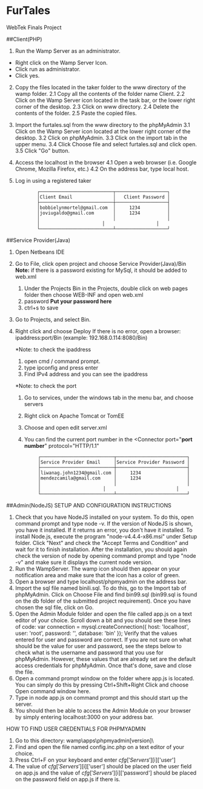 # FurTales
WebTek Finals Project

##Client(PHP)
1. Run the Wamp Server as an administrator.
  * Right click on the Wamp Server Icon.
  * Click run as administrator.
  * Click yes.
  
2. Copy the files located in the taker folder to the www directory of the wamp folder.
  2.1 Copy all the contents of the folder name Client.
  2.2 Click on the Wamp Server icon located in the task bar, or the lower right corner of the desktop.
  2.3 Click on www directory.
  2.4 Delete the contents of the folder.
  2.5 Paste the copied files.
  
3. Import the furtales.sql from the www directory to the phpMyAdmin
  3.1 Click on the Wamp Server icon located at the lower right corner of the desktop.
  3.2 Click on phpMyAdmin.
  3.3 Click on the import tab in the upper menu.
  3.4 Click Choose file and select furtales.sql and click open.
  3.5 Click "Go" button.
  
 4. Access the localhost in the browser
  4.1 Open a web browser (i.e. Google Chrome, Mozilla Firefox, etc.)
  4.2 On the address bar, type local host.
 
 5. Log in using a registered taker
 
 				
				┌───────────────────────────┬───────────────────┐
				│Client Email	            │   Client Password │
				├───────────────────────────┼───────────────────┤
				│bobbielynmortel@gmail.com  │	  1234          │
				│joviugaldo@gmail.com       │	  1234          │
				│             	            │	                │
				│         	            │	                │
				└───────────────────────────┴───────────────────┘

        
##Service Provider(Java)
1. Open Netbeans IDE
2. Go to File, click open project and choose Service Provider(Java)/Bin
    **Note:** if there is a password existing for MySql, it should be added to web.xml
    1. Under the Projects Bin in the Projects, double click on web pages folder then choose WEB-INF and open web.xml
    2. <param-name>password</param-name>
       <param-value>**Put your password here**</param-value>
	  3. ctrl+s to save		  
3. Go to Projects, and select Bin.
4. Right click and choose Deploy
If there is no error, open a browser: ipaddress:port/Bin (example: 192.168.0.114:8080/Bin)

	*Note: to check the ipaddress
	1. open cmd / command prompt.
	2. type ipconfig and press enter
	3. Find IPv4 address and you can see the ipaddress

	*Note: to check the port
	1. Go to services, under the windows tab in the menu bar, and choose servers
	2. Right click on Apache Tomcat or TomEE
	3. Choose and open edit server.xml
	4. You can find the current port number in the 
	<Connector port="**port number**" protocol="HTTP/1.1"
	
				┌───────────────────────────┬──────────────────────────┐
				│Service Provider Email	    │Service Provider Password │
				├───────────────────────────┼──────────────────────────┤
				│liwanag.john1234@gmail.com │	  1234                 │
				│mendezcamila@gmail.com     │	  1234                 │
				│             	            │	                       │
				│         	            │	                       │
				└───────────────────────────┴──────────────────────────┘
				
	
##Admin(NodeJS)
SETUP AND CONFIGURATION INSTRUCTIONS
1. Check that you have NodeJS installed on your system. To do this, open command prompt and type node -v. If the version of NodeJS is shown, you have it installed. If it returns an error, you don't have it installed. To install Node.js, execute the program "node-v4.4.4-x86.msi" under Setup folder. Click "Next" and check the "Accept Terms and Condition" and wait for it to finish installation. After the installation, you should again check the version of node by opening command prompt and type "node -v" and make sure it displays the current node version.
2. Run the WampServer. The wamp icon should then appear on your notification area and make sure that the icon has a color of green.
3. Open a browser and type localhost/phpmyadmin on the address bar.
4. Import the sql file named binili.sql. To do this, go to the Import tab of phpMyAdmin. Click on Choose File and find bin99.sql (bin99.sql is found on the db folder of the submitted project requirement). Once you have chosen the sql file, click on Go.
5. Open the Admin Module folder and open the file called app.js on a text editor of your choice. Scroll down a bit and you should see these lines of code:
	var connection = mysql.createConnection({
    		host: 'localhost',
    		user: 'root',
    		password: '',
    		database: 'bin'
	});
   Verify that the values entered for user and password are correct. If you are not sure on what should be the value for user and password, see the steps below to check what is the username and password that you use for phpMyAdmin. However, these values that are already set are the default access credentials for phpMyAdmin. Once that's done, save and close the file.
6. Open a command prompt window on the folder where app.js is located. You can simply do this by pressing Ctrl+Shift+Right Click and choose Open command window here.
7. Type in node app.js on command prompt and this should start up the server.
8. You should then be able to access the Admin Module on your browser by simply entering localhost:3000 on your address bar.

				

HOW TO FIND USER CREDENTIALS FOR PHPMYADMIN
1. Go to this directory: wamp\apps\phpmyadmin[version]\
2. Find and open the file named config.inc.php on a text editor of your choice.
3. Press Ctrl+F on your keyboard and enter $cfg['Servers'][$i]['user']
4. The value of $cfg['Servers'][$i]['user'] should be placed on the user field on app.js and the value of $cfg['Servers'][$i]['password'] should be placed on the password field on app.js if there is.
